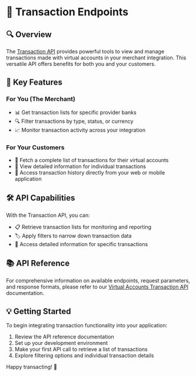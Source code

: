# 💸 Transaction Endpoints

## 🔍 Overview

The [Transaction API](/api/api-va#tag/Transaction) provides powerful tools to view and manage transactions made with virtual accounts in your merchant integration. This versatile API offers benefits for both you and your customers.

## 🚀 Key Features

### For You (The Merchant)

- 📊 Get transaction lists for specific provider banks
- 🔍 Filter transactions by type, status, or currency
- 📈 Monitor transaction activity across your integration

### For Your Customers

- 📜 Fetch a complete list of transactions for their virtual accounts
- 🔎 View detailed information for individual transactions
- 💼 Access transaction history directly from your web or mobile application

## 🛠️ API Capabilities

With the Transaction API, you can:

- 📋 Retrieve transaction lists for monitoring and reporting
- 🏷️ Apply filters to narrow down transaction data
- 📝 Access detailed information for specific transactions

## 📚 API Reference

For comprehensive information on available endpoints, request parameters, and response formats, please refer to our [Virtual Accounts Transaction API](/api/api-va#tag/Transaction) documentation.

## 💡 Getting Started

To begin integrating transaction functionality into your application:

1. Review the API reference documentation
2. Set up your development environment
3. Make your first API call to retrieve a list of transactions
4. Explore filtering options and individual transaction details

Happy transacting! 🎉
